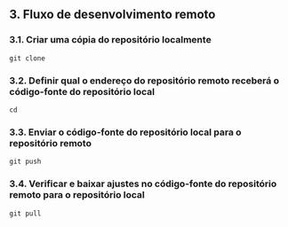
## 3. Fluxo de desenvolvimento remoto

### 3.1. Criar uma cópia do repositório localmente

``` 
git clone
```

### 3.2. Definir qual o endereço do repositório remoto receberá o código-fonte do repositório local

```
cd

```

### 3.3. Enviar o código-fonte do repositório local para o repositório remoto

```
git push
```

### 3.4. Verificar e baixar ajustes no código-fonte do repositório remoto para o repositório local

```
git pull
```
